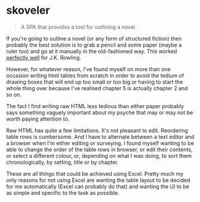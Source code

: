 # skoveler

> A SPA that provides a tool for outlining a novel.

If you're going to outline a novel (or any form of structured fiction) then probably the best solution is to grab a pencil and some paper (maybe a ruler too) and go at it manually in the old-fashioned way. This worked [perfectly well](https://flashbak.com/jkrowling-sketches-harry-potter-plot-spreadsheet-400969/) for J.K. Rowling.

However, for whatever reason, I've found myself on more than one occasion writing html tables from scratch in order to avoid the tedium of drawing boxes that will end up too small or too big or having to start the whole thing over because I've realised chapter 5 is actually chapter 2 and so on. 

The fact I find writing raw HTML less tedious than either paper probably says something vaguely important about my psyche that may or may not be worth paying attention to.

Raw HTML has quite a few limitations. It's not pleasant to edit. Reordering table rows is cumbersome. And I have to alternate between a text editor and a browser when I'm either editing or surveying. I found myself wanting to be able to change the order of the table rows in browser, or edit their contents, or select a different colour, or, depending on what I was doing, to sort them chronologically, by setting, title or by chapter. 

These are all things that could be achieved using Excel. Pretty much my only reasons for not using Excel are wanting the table layout to be decided for me automatically (Excel can probably do that) and wanting the UI to be as simple and specific to the task as possible. 
